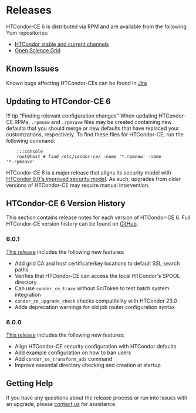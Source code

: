 Releases
========

HTCondor-CE 6 is distributed via RPM and are available from the following Yum repositories:

- [HTCondor stable and current channels](https://research.cs.wisc.edu/htcondor/downloads/)
- [Open Science Grid](https://opensciencegrid.org/docs/common/yum/)


Known Issues
------------

Known bugs affecting HTCondor-CEs can be found in
[Jira](https://opensciencegrid.atlassian.net/issues/?jql=project%20%3D%20HTCONDOR%20AND%20status%20not%20in%20(done%2C%20abandoned)%20and%20component%20%3D%20htcondor-ce%20and%20issuetype%20%3D%20bug)

Updating to HTCondor-CE 6
-------------------------

!!! tip "Finding relevant configuration changes"
    When updating HTCondor-CE RPMs, `.rpmnew` and `.rpmsave` files may be created containing new defaults that you
    should merge or new defaults that have replaced your customzations, respectively.
    To find these files for HTCondor-CE, run the following command:

        :::console
        root@host # find /etc/condor-ce/ -name '*.rpmnew' -name '*.rpmsave'

HTCondor-CE 6 is a major release that aligns its security model with
[HTCondor 9.0's improved security model](https://htcondor.readthedocs.io/en/v9_0/version-history/upgrading-from-88-to-90-series.html).
As such, upgrades from older versions of HTCondor-CE may require manual intervention.

HTCondor-CE 6 Version History
-----------------------------

This section contains release notes for each version of HTCondor-CE 6.
Full HTCondor-CE version history can be found on [GitHub](https://github.com/htcondor/htcondor-ce/releases).

### 6.0.1 ###

[This release](https://github.com/htcondor/htcondor-ce/releases/tag/v6.0.1) includes the following new features:

-   Add grid CA and host certificate/key locations to default SSL search paths
-   Verifies that HTCondor-CE can access the local HTCondor's SPOOL directory
-   Can use ``condor_ce_trace`` without SciToken to test batch system integration
-   ``condor_ce_upgrade_check`` checks compatibility with HTCondor 23.0
-   Adds deprecation warnings for old job router configuration syntax

### 6.0.0 ###

[This release](https://github.com/htcondor/htcondor-ce/releases/tag/v6.0.0) includes the following new features:

-   Align HTCondor-CE security configuration with HTCondor defaults
-   Add example configuration on how to ban users
-   Add ``condor_ce_transform_ads`` command
-   Improve essential directory checking and creation at startup

Getting Help
------------

If you have any questions about the release process or run into issues with an upgrade, please
[contact us](../index.md#contact-us) for assistance.
